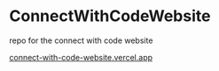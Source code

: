 # ConnectWithCodeWebsite
repo for the connect with code website




[connect-with-code-website.vercel.app](url)
